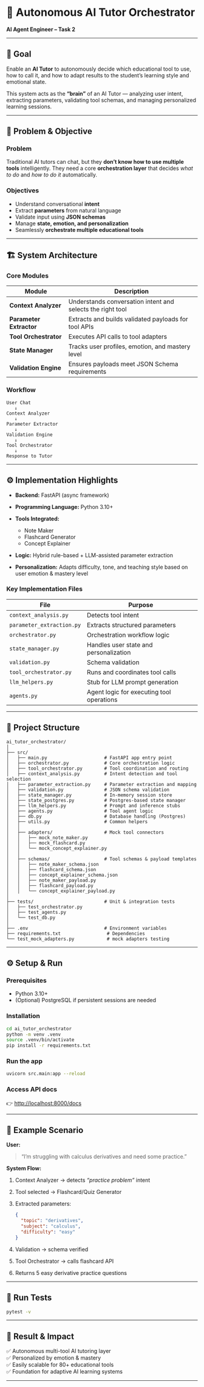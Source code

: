 # 🧠 Autonomous AI Tutor Orchestrator

**AI Agent Engineer – Task 2**

---

## 🎯 Goal

Enable an **AI Tutor** to autonomously decide which educational tool to use, how to call it, and how to adapt results to the student’s learning style and emotional state.

This system acts as the **“brain”** of an AI Tutor — analyzing user intent, extracting parameters, validating tool schemas, and managing personalized learning sessions.

---

## 🧩 Problem & Objective

### Problem

Traditional AI tutors can chat, but they **don’t know how to use multiple tools** intelligently.
They need a core **orchestration layer** that decides *what to do* and *how to do it* automatically.

### Objectives

* Understand conversational **intent**
* Extract **parameters** from natural language
* Validate input using **JSON schemas**
* Manage **state, emotion, and personalization**
* Seamlessly **orchestrate multiple educational tools**

---

## 🏗️ System Architecture

### Core Modules

| Module                  | Description                                                |
| ----------------------- | ---------------------------------------------------------- |
| **Context Analyzer**    | Understands conversation intent and selects the right tool |
| **Parameter Extractor** | Extracts and builds validated payloads for tool APIs       |
| **Tool Orchestrator**   | Executes API calls to tool adapters                        |
| **State Manager**       | Tracks user profiles, emotion, and mastery level           |
| **Validation Engine**   | Ensures payloads meet JSON Schema requirements             |

### Workflow

```
User Chat
   ↓
Context Analyzer
   ↓
Parameter Extractor
   ↓
Validation Engine
   ↓
Tool Orchestrator
   ↓
Response to Tutor
```

---

## ⚙️ Implementation Highlights

* **Backend:** FastAPI (async framework)
* **Programming Language:** Python 3.10+
* **Tools Integrated:**

  * Note Maker
  * Flashcard Generator
  * Concept Explainer
* **Logic:** Hybrid rule-based + LLM-assisted parameter extraction
* **Personalization:** Adapts difficulty, tone, and teaching style based on user emotion & mastery level

### Key Implementation Files

| File                      | Purpose                                   |
| ------------------------- | ----------------------------------------- |
| `context_analysis.py`     | Detects tool intent                       |
| `parameter_extraction.py` | Extracts structured parameters            |
| `orchestrator.py`         | Orchestration workflow logic              |
| `state_manager.py`        | Handles user state and personalization    |
| `validation.py`           | Schema validation                         |
| `tool_orchestrator.py`    | Runs and coordinates tool calls           |
| `llm_helpers.py`          | Stub for LLM prompt generation            |
| `agents.py`               | Agent logic for executing tool operations |

---

## 📁 Project Structure

```
ai_tutor_orchestrator/
│
├── src/
│   ├── main.py                     # FastAPI app entry point
│   ├── orchestrator.py             # Core orchestration logic
│   ├── tool_orchestrator.py        # Tool coordination and routing
│   ├── context_analysis.py         # Intent detection and tool selection
│   ├── parameter_extraction.py     # Parameter extraction and mapping
│   ├── validation.py               # JSON schema validation
│   ├── state_manager.py            # In-memory session store
│   ├── state_postgres.py           # Postgres-based state manager
│   ├── llm_helpers.py              # Prompt and inference stubs
│   ├── agents.py                   # Tool agent logic
│   ├── db.py                       # Database handling (Postgres)
│   ├── utils.py                    # Common helpers
│   │
│   ├── adapters/                   # Mock tool connectors
│   │   ├── mock_note_maker.py
│   │   ├── mock_flashcard.py
│   │   └── mock_concept_explainer.py
│   │
│   ├── schemas/                    # Tool schemas & payload templates
│   │   ├── note_maker_schema.json
│   │   ├── flashcard_schema.json
│   │   ├── concept_explainer_schema.json
│   │   ├── note_maker_payload.py
│   │   ├── flashcard_payload.py
│   │   └── concept_explainer_payload.py
│
├── tests/                          # Unit & integration tests
│   ├── test_orchestrator.py
│   ├── test_agents.py
│   └── test_db.py
│
├── .env                            # Environment variables
├── requirements.txt                 # Dependencies
└── test_mock_adapters.py            # mock adapters testing
```

---

## ⚙️ Setup & Run

### Prerequisites

* Python 3.10+
* (Optional) PostgreSQL if persistent sessions are needed

### Installation

```bash
cd ai_tutor_orchestrator
python -m venv .venv
source .venv/bin/activate
pip install -r requirements.txt
```

### Run the app

```bash
uvicorn src.main:app --reload
```

### Access API docs

👉 [http://localhost:8000/docs](http://localhost:8000/docs)

---

## 🧠 Example Scenario

**User:**

> “I’m struggling with calculus derivatives and need some practice.”

**System Flow:**

1. Context Analyzer → detects *“practice problem”* intent
2. Tool selected → Flashcard/Quiz Generator
3. Extracted parameters:

   ```json
   {
     "topic": "derivatives",
     "subject": "calculus",
     "difficulty": "easy"
   }
   ```
4. Validation → schema verified
5. Tool Orchestrator → calls flashcard API
6. Returns 5 easy derivative practice questions

---

## 🧪 Run Tests

```bash
pytest -v
```

---

## 🧾 Result & Impact

✅ Autonomous multi-tool AI tutoring layer <br>
✅ Personalized by emotion & mastery <br>
✅ Easily scalable for 80+ educational tools <br>
✅ Foundation for adaptive AI learning systems <br>

---


